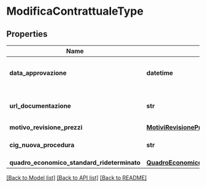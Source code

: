 # ModificaContrattualeType

## Properties
Name | Type | Description | Notes
------------ | ------------- | ------------- | -------------
**data_approvazione** | **datetime** | Data di approvazione della modifica contrattuale | [optional] 
**url_documentazione** | **str** | URL documentazione varianti in corso d’opera | [optional] 
**motivo_revisione_prezzi** | [**MotiviRevisionePrezziEnum**](MotiviRevisionePrezziEnum.md) |  | [optional] 
**cig_nuova_procedura** | **str** | CIG della nuova procedura avviata | [optional] 
**quadro_economico_standard_rideterminato** | [**QuadroEconomicoModificaContrattualeType**](QuadroEconomicoModificaContrattualeType.md) |  | [optional] 

[[Back to Model list]](../README.md#documentation-for-models) [[Back to API list]](../README.md#documentation-for-api-endpoints) [[Back to README]](../README.md)

